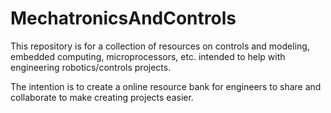 # MechatronicsAndControls
This repository is for a collection of resources on controls and modeling, embedded computing, microprocessors, etc. intended to help with engineering robotics/controls projects.

The intention is to create a online resource bank for engineers to share and collaborate to make creating projects easier. 
